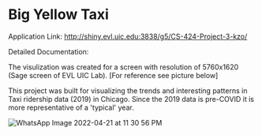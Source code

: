 # Big Yellow Taxi
Application Link: http://shiny.evl.uic.edu:3838/g5/CS-424-Project-3-kzo/

Detailed Documentation: 

The visulization was created for a screen with resolution of 5760x1620 (Sage screen of EVL UIC Lab). [For reference see picture below]

This project was built for visualizing the trends and interesting patterns in Taxi ridership data (2019) in Chicago. Since the 2019 data is pre-COVID it is more representative of a 'typical' year.

![WhatsApp Image 2022-04-21 at 11 30 56 PM](https://user-images.githubusercontent.com/90569118/164603472-22adce04-3812-4130-b927-c0cf9270b6d2.jpeg)
